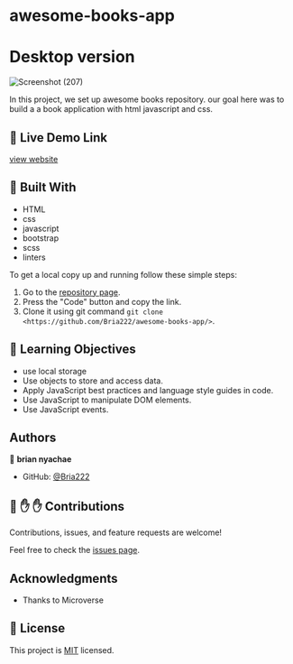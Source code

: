 # awesome-books-app
# Desktop version
![Screenshot (207)](https://user-images.githubusercontent.com/64264883/165182968-3898a0f6-cf66-4b91-9086-170a3d4b3b78.png)

In this project, we set up awesome books repository. our goal here was to build a a book application with html javascript and css.


## :red_circle: Live Demo Link

[view website](https://vigilant-pare-10c09b.netlify.app/)



## :hammer: Built With

- HTML
- css
- javascript
- bootstrap
- scss
- linters

To get a local copy up and running follow these simple steps:

1. Go to the [repository page](https://github.com/Bria222/awesome-books-app/).
2. Press the "Code" button and copy the link.
3. Clone it using git command `git clone <https://github.com/Bria222/awesome-books-app/>`.

## :blue_book: Learning Objectives

- use local storage
- Use objects to store and access data.
- Apply JavaScript best practices and language style guides in code.
- Use JavaScript to manipulate DOM elements.
- Use JavaScript events.




## Authors 

👤 **brian nyachae**

- GitHub: [@Bria222](https://github.com/Bria222)





## 🤝 :raised_hand: :raised_hand: Contributions

Contributions, issues, and feature requests are welcome!

Feel free to check the [issues page](https://github.com/Bria222/awesome-books-app/).



## Acknowledgments

- Thanks to Microverse


## 📝 License

This project is [MIT](LICENSE) licensed.
